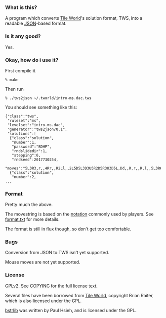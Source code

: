 ### What is this? ###

A program which converts [Tile World][]'s solution format, TWS, into a readable [JSON][]-based format.

[Tile World]: http://www.muppetlabs.com/~breadbox/software/tworld/
[JSON]: http://www.json.org/

### Is it any good? ###

Yes.

### Okay, how do i use it? ###

First compile it.

    % make

Then run

    % ./tws2json ~/.tworld/intro-ms.dac.tws

You should see something like this:

    {"class":"tws",
     "ruleset":"ms",
     "levelset":"intro-ms.dac",
     "generator":"tws2json/0.1",
     "solutions":[
      {"class":"solution",
       "number":1,
       "password":"BDHP",
       "rndslidedir":1,
       "stepping":0,
       "rndseed":2017730254,
       "moves":"5L3R3,r,,4Rr,,R2Ll,,2L5D5L3D3U5R2D5R3U3D5L,Dd,,R,r,,R,l,,5L3R6D,,d"},
      {"class":"solution",
       "number":2,
    ...

### Format ###

Pretty much the above.

The movestring is based on the [notation][] commonly used by players. See [format.txt](format.txt) for more details.

The format is still in flux though, so don't get too comfortable.

[notation]: https://wiki.bitbusters.club/Directional_notation

### Bugs ###

Conversion from JSON to TWS isn't yet supported.

Mouse moves are not yet supported.

### License ###

GPLv2. See [COPYING](COPYING) for the full license text.

Several files have been borrowed from [Tile World][], copyright Brian Raiter, which is also licensed under the GPL.

[bstrlib][] was written by Paul Hsieh, and is licensed under the GPL.

[bstrlib]: http://bstring.sourceforge.net/
